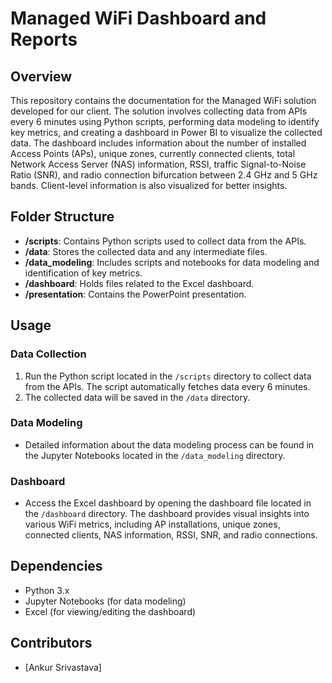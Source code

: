 # Managed WiFi Dashboard and Reports

## Overview

This repository contains the documentation for the Managed WiFi solution developed for our client. The solution involves collecting data from APIs every 6 minutes using Python scripts, performing data modeling to identify key metrics, and creating a dashboard in Power BI to visualize the collected data. The dashboard includes information about the number of installed Access Points (APs), unique zones, currently connected clients, total Network Access Server (NAS) information, RSSI, traffic Signal-to-Noise Ratio (SNR), and radio connection bifurcation between 2.4 GHz and 5 GHz bands. Client-level information is also visualized for better insights.

## Folder Structure

- **/scripts**: Contains Python scripts used to collect data from the APIs.
- **/data**: Stores the collected data and any intermediate files.
- **/data_modeling**: Includes scripts and notebooks for data modeling and identification of key metrics.
- **/dashboard**: Holds files related to the Excel dashboard.
- **/presentation**: Contains the PowerPoint presentation.

## Usage

### Data Collection

1. Run the Python script located in the `/scripts` directory to collect data from the APIs. The script automatically fetches data every 6 minutes.
2. The collected data will be saved in the `/data` directory.

### Data Modeling

- Detailed information about the data modeling process can be found in the Jupyter Notebooks located in the `/data_modeling` directory.

### Dashboard

- Access the Excel dashboard by opening the dashboard file located in the `/dashboard` directory. The dashboard provides visual insights into various WiFi metrics, including AP installations, unique zones, connected clients, NAS information, RSSI, SNR, and radio connections.

## Dependencies

- Python 3.x
- Jupyter Notebooks (for data modeling)
- Excel (for viewing/editing the dashboard)

## Contributors

- [Ankur Srivastava]

